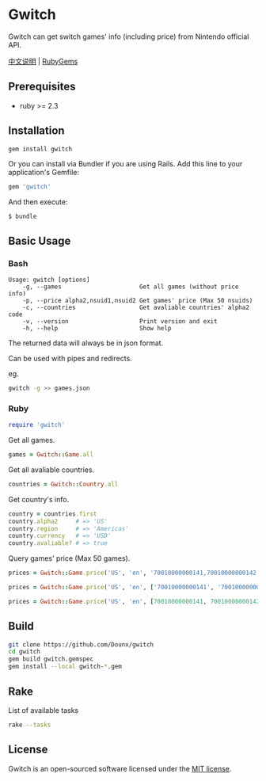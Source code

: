 # Gwitch

Gwitch can get switch games' info (including price) from Nintendo official API.

[中文说明](README-zh.md) | [RubyGems](https://rubygems.org/gems/gwitch)

## Prerequisites

* ruby >= 2.3

## Installation

```bash
gem install gwitch
```

Or you can install via Bundler if you are using Rails. Add this line to your application's Gemfile:

```ruby
gem 'gwitch'
```

And then execute:

    $ bundle

## Basic Usage

### Bash

```
Usage: gwitch [options]
    -g, --games                      Get all games (without price info)
    -p, --price alpha2,nsuid1,nsuid2 Get games' price (Max 50 nsuids)
    -c, --countries                  Get avaliable countries' alpha2 code
    -v, --version                    Print version and exit
    -h, --help                       Show help
```

The returned data will always be in json format.

Can be used with pipes and redirects.

eg.

```bash
gwitch -g >> games.json
```

### Ruby

```ruby
require 'gwitch'
```

Get all games.

```ruby
games = Gwitch::Game.all
```

Get all avaliable countries.

```ruby
countries = Gwitch::Country.all
```

Get country's info.

```ruby
country = countries.first
country.alpha2     # => 'US'
country.region     # => 'Americas'
country.currency   # => 'USD'
country.avaliable? # => true
```

Query games' price (Max 50 games).

```ruby
prices = Gwitch::Game.price('US', 'en', '70010000000141,70010000000142')

prices = Gwitch::Game.price('US', 'en', ['70010000000141', '70010000000142'])

prices = Gwitch::Game.price('US', 'en', [70010000000141, 70010000000142])
```

## Build

```bash
git clone https://github.com/Dounx/gwitch
cd gwitch
gem build gwitch.gemspec
gem install --local gwitch-*.gem
```

## Rake

List of available tasks

```bash
rake --tasks
```

## License

Gwitch is an open-sourced software licensed under the [MIT license](LICENSE).